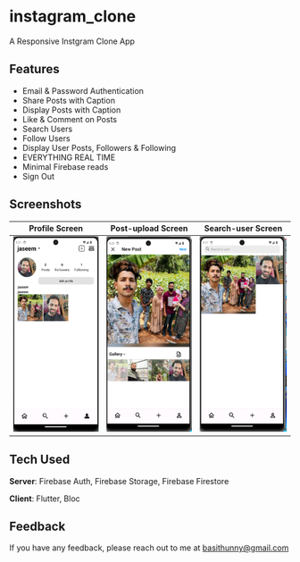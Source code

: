 # instagram_clone

A Responsive Instgram Clone App

## Features
- Email & Password Authentication
- Share Posts with Caption
- Display Posts with Caption
- Like & Comment on Posts
- Search Users
- Follow Users
- Display User Posts, Followers & Following
- EVERYTHING REAL TIME
- Minimal Firebase reads
- Sign Out

## Screenshots

 | Profile Screen | Post-upload Screen | Search-user Screen |
| -------------- | ------------------- | ------------------- |
|<img width="200" height="350" src="https://github.com/basithDev1/instagram_clone_basith/blob/main/Screenshots/profile.png" alt="Profile-Screen">|   <img width="200" height="350" src="https://github.com/basithDev1/instagram_clone_basith/blob/main/Screenshots/post_upload.png" alt="PostUpload-Screen"> | <img width="200" height="350" src="https://github.com/basithDev1/instagram_clone_basith/blob/main/Screenshots/search_user.png" alt="SearchUser-Screen"> |
 
## Tech Used
**Server**: Firebase Auth, Firebase Storage, Firebase Firestore

**Client**: Flutter, Bloc
    
## Feedback

If you have any feedback, please reach out to me at basithunny@gmail.com
